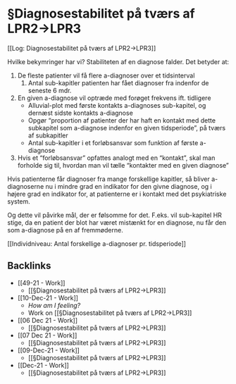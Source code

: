 # §Diagnosestabilitet på tværs af LPR2->LPR3
[[Log: Diagnosestabilitet på tværs af LPR2->LPR3]]

Hvilke bekymringer har vi?
Stabiliteten af en diagnose falder. Det betyder at:

1. De fleste patienter vil få flere a-diagnoser over et tidsinterval
	1. Antal sub-kapitler patienten har fået diagnoser fra indenfor de seneste 6 mdr.
2. En given a-diagnose vil optræde med forøget frekvens ift. tidligere
	+ Alluvial-plot med første kontakts a-diagnoses sub-kapitel, og dernæst sidste kontakts a-diagnose
	+ Opgør “proportion af patienter der har haft en kontakt med dette subkapitel som a-diagnose indenfor en given tidsperiode”, på tværs af subkapitler
	- 	Antal sub-kapitler i et forløbsansvar som funktion af første a-diagnose
3. Hvis et “forløbsansvar” opfattes analogt med en “kontakt”, skal man forholde sig til, hvordan man vil tælle “kontakter med en given diagnose”

Hvis patienterne får diagnoser fra mange forskellige kapitler, så bliver a-diagnoserne nu i mindre grad en indikator for den givne diagnose, og i højere grad en indikator for, at patienterne er i kontakt med det psykiatriske system.

Og dette vil påvirke mål, der er følsomme for det. F.eks. vil sub-kapitel HR stige, da en patient der blot har været mistænkt for en diagnose, nu får den som a-diagnose på en af fremmøderne. 

[[Individniveau: Antal forskellige a-diagnoser pr. tidsperiode]]

## Backlinks
* [[49-21 - Work]]
	* [[§Diagnosestabilitet på tværs af LPR2->LPR3]]
* [[10-Dec-21 - Work]]
	* *How am I feeling?*
	* Work on [[§Diagnosestabilitet på tværs af LPR2->LPR3]]
* [[06 Dec 21 - Work]]
	* [[§Diagnosestabilitet på tværs af LPR2->LPR3]]
* [[07 Dec 21 - Work]]
	* [[§Diagnosestabilitet på tværs af LPR2->LPR3]]
* [[09-Dec-21 - Work]]
	* [[§Diagnosestabilitet på tværs af LPR2->LPR3]]
* [[Dec-21 - Work]]
	* [[§Diagnosestabilitet på tværs af LPR2->LPR3]]

<!-- #service/project -->

<!-- {BearID:956977B5-D970-432A-81BB-47D64972511C-13883-00000C03592758AA} -->
